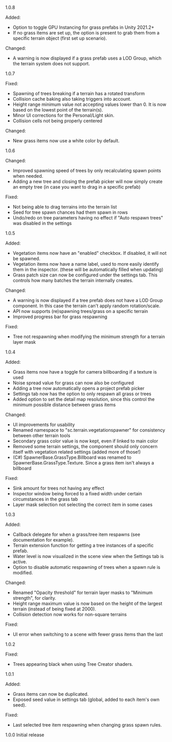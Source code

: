 1.0.8

Added:
- Option to toggle GPU Instancing for grass prefabs in Unity 2021.2+
- If no grass items are set up, the option is present to grab them from a specific terrain object (first set up scenario).

Changed:
- A warning is now displayed if a grass prefab uses a LOD Group, which the terrain system does not support.

1.0.7

Fixed:
- Spawning of trees breaking if a terrain has a rotated transform
- Collision cache baking also taking triggers into account.
- Height range minimum value not accepting values lower than 0. It is now based on the lowest point of the terrain(s).
- Minor UI corrections for the Personal/Light skin.
- Collision cells not being properly centered

Changed:
- New grass items now use a white color by default.

1.0.6

Changed:
- Improved spawning speed of trees by only recalculating spawn points when needed.
- Adding a new tree and closing the prefab picker will now simply create an empty tree (in case you want to drag in a specific prefab)

Fixed:
- Not being able to drag terrains into the terrain list
- Seed for tree spawn chances had them spawn in rows
- Undo/redo on tree parameters having no effect if "Auto respawn trees" was disabled in the settings

1.0.5

Added:
- Vegetation items now have an "enabled" checkbox. If disabled, it will not be spawned.
- Vegetation items now have a name label, used to more easily identify them in the inspector. (these will be automatically filled when updating)
- Grass patch size can now be configured under the settings tab. This controls how many batches the terrain internally creates.

Changed:
- A warning is now displayed if a tree prefab does not have a LOD Group component. In this case the terrain can't apply random rotation/scale.
- API now supports (re)spawning trees/grass on a specific terrain
- Improved progress bar for grass respawning

Fixed:
- Tree not respawning when modifying the minimum strength for a terrain layer mask

1.0.4

Added:
- Grass items now have a toggle for camera billboarding if a texture is used
- Noise spread value for grass can now also be configured
- Adding a tree now automatically opens a project prefab picker
- Settings tab now has the option to only respawn all grass or trees
- Added option to set the detail map resolution, since this control the minimum possible distance between grass items

Changed:
- UI improvements for usability
- Renamed namespace to "sc.terrain.vegetationspawner" for consistency between other terrain tools
- Secondary grass color value is now kept, even if linked to main color
- Removed some terrain settings, the component should only concern itself with vegetation related settings (added more of those!)
- (C#) SpawnerBase.GrassType.Billboard was renamed to SpawnerBase.GrassType.Texture. Since a grass item isn't always a billboard

Fixed:
- Sink amount for trees not having any effect
- Inspector window being forced to a fixed width under certain circumstances in the grass tab
- Layer mask selection not selecting the correct item in some cases

1.0.3

Added:
- Callback delegate for when a grass/tree item respawns (see documentation for example).
- Terrain extension function for getting a tree instances of a specific prefab.
- Water level is now visualized in the scene view when the Settings tab is active.
- Option to disable automatic respawning of trees when a spawn rule is modified.

Changed:
- Renamed "Opacity threshold" for terrain layer masks to "Minimum strength", for clarity.
- Height range maximum value is now based on the height of the largest terrain (instead of being fixed at 2000).
- Collision detection now works for non-square terrains

Fixed:
- UI error when switching to a scene with fewer grass items than the last

1.0.2

Fixed:
- Trees appearing black when using Tree Creator shaders.

1.0.1

Added:
- Grass items can now be duplicated.
- Exposed seed value in settings tab (global, added to each item's own seed).

Fixed:
- Last selected tree item respawning when changing grass spawn rules.

1.0.0
Initial release